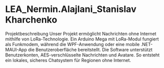 # LEA_Nermin.Alajlani_Stanislav Kharchenko
Projektbeschreibung 
Unser Projekt ermöglicht Nachrichten ohne Internet mithilfe von LoRa-Technologie.
Ein Arduino Mega mit LoRa-Modul fungiert als Funkmodem, während die WPF-Anwendung oder eine mobile .NET-MAUI-App die Benutzeroberfläche bereitstellt.
Die Software unterstützt Benutzerkonten, AES-verschlüsselte Nachrichten und Avatare.
So entsteht ein lokales, sicheres Chatsystem für Regionen ohne Internet.
